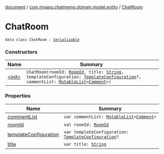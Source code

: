 [document](../../index.md) / [com.myapp.chatmemo.domain.model.entity](../index.md) / [ChatRoom](./index.md)

# ChatRoom

`data class ChatRoom : `[`Serializable`](https://developer.android.com/reference/java/io/Serializable.html)

### Constructors

| Name | Summary |
|---|---|
| [&lt;init&gt;](-init-.md) | `ChatRoom(roomId: `[`RoomId`](../../com.myapp.chatmemo.domain.model.value/-room-id/index.md)`, title: `[`String`](https://kotlinlang.org/api/latest/jvm/stdlib/kotlin/-string/index.html)`, templateConfiguration: `[`TemplateConfiguration`](../../com.myapp.chatmemo.domain.model.value/-template-configuration/index.md)`?, commentList: `[`MutableList`](https://kotlinlang.org/api/latest/jvm/stdlib/kotlin.collections/-mutable-list/index.html)`<`[`Comment`](../../com.myapp.chatmemo.domain.model.value/-comment/index.md)`>)` |

### Properties

| Name | Summary |
|---|---|
| [commentList](comment-list.md) | `var commentList: `[`MutableList`](https://kotlinlang.org/api/latest/jvm/stdlib/kotlin.collections/-mutable-list/index.html)`<`[`Comment`](../../com.myapp.chatmemo.domain.model.value/-comment/index.md)`>` |
| [roomId](room-id.md) | `val roomId: `[`RoomId`](../../com.myapp.chatmemo.domain.model.value/-room-id/index.md) |
| [templateConfiguration](template-configuration.md) | `var templateConfiguration: `[`TemplateConfiguration`](../../com.myapp.chatmemo.domain.model.value/-template-configuration/index.md)`?` |
| [title](title.md) | `var title: `[`String`](https://kotlinlang.org/api/latest/jvm/stdlib/kotlin/-string/index.html) |
